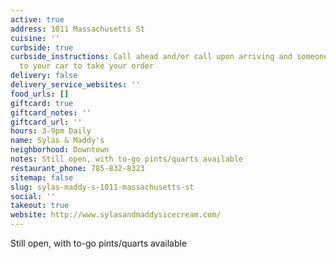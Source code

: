 ```yaml
---
active: true
address: 1011 Massachusetts St
cuisine: ''
curbside: true
curbside_instructions: Call ahead and/or call upon arriving and someone will come
  to your car to take your order
delivery: false
delivery_service_websites: ''
food_urls: []
giftcard: true
giftcard_notes: ''
giftcard_url: ''
hours: 3-9pm Daily
name: Sylas & Maddy's
neighborhood: Downtown
notes: Still open, with to-go pints/quarts available
restaurant_phone: 785-832-8323
sitemap: false
slug: sylas-maddy-s-1011-massachusetts-st
social: ''
takeout: true
website: http://www.sylasandmaddysicecream.com/
---
```


Still open, with to-go pints/quarts available